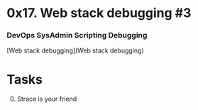 # 0x17. Web stack debugging #3
### DevOps SysAdmin Scripting Debugging

[Web stack debugging](Web stack debugging)

# Tasks
0. Strace is your friend
